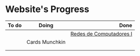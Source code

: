 # Website's Progress

|       To do       |        Doing            |          Done           |
| ------------------|:-----------------------:| -----------------------:|
|                   |                         | [Redes de Computadores I](https://murilobauerc.github.io/redes/) |
|                   |   Cards Munchkin        |                         |
|                   |                         |                         |
|                   |                         |                         |
